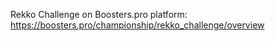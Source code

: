 Rekko Challenge on Boosters.pro platform: https://boosters.pro/championship/rekko_challenge/overview
